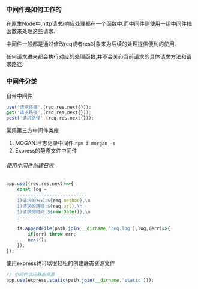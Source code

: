 ### 中间件是如何工作的

在原生Node中,http请求/响应处理都在一个函数中.而中间件则使用一组中间件栈函数来处理这些请求.

中间件一般都是通过修改req或者res对象来为后续的处理提供便利的使用.

任何请求进来都会执行对应的处理函数,并不会关心当前请求的具体请求方法和请求路径.

### 中间件分类

自带中间件

```javascript
use('请求路径',(req,res,next{}));
get('请求路径',(req,res,next{}));
post('请求路径',(req,res,next{}));
```

常用第三方中间件类库

1. MOGAN:日志记录中间件 `npm i morgan -s`
2. Express的静态文件中间件

###### 使用中间件创建日志

```javascript
app.use((req,res,next)=>{
    const log = `
    --------------------------
    1)请求的方式:${req.method},\n
    1)请求的路径:${req.url},\n
    1)请求的时间:${new Date()},\n
    --------------------------
    `
    fs.appendFile(path.join(__dirname,'req.log'),log,(err)=>{
        if(err) throw err;
        next();
    });
});
```

使用express也可以很轻松的创建静态资源文件

```javascript
// 中间件访问静态资源
app.use(express.static(path.join(__dirname,'static')));
```
